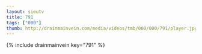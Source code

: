 ```yaml
--- 
layout: sieutv
title: 791
tags: ["000"]
thumb: http://drainmainvein.com/media/videos/tmb/000/000/791/player.jpg
---
```

{% include drainmainvein key="791" %} 
